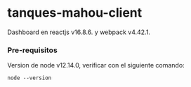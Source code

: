 # tanques-mahou-client

Dashboard en reactjs v16.8.6. y webpack v4.42.1.


### Pre-requisitos

Version de node v12.14.0, verificar con el siguiente comando:
```
node --version
```
